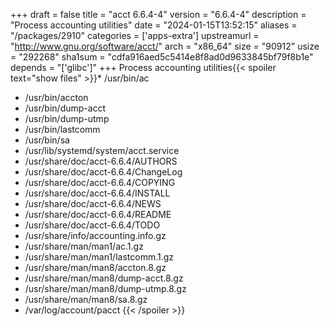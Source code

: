 +++
draft = false
title = "acct 6.6.4-4"
version = "6.6.4-4"
description = "Process accounting utilities"
date = "2024-01-15T13:52:15"
aliases = "/packages/2910"
categories = ['apps-extra']
upstreamurl = "http://www.gnu.org/software/acct/"
arch = "x86_64"
size = "90912"
usize = "292268"
sha1sum = "cdfa916aed5c5414e8f8ad0d9633845bf79f8b1e"
depends = "['glibc']"
+++
Process accounting utilities{{< spoiler text="show files" >}}* /usr/bin/ac
* /usr/bin/accton
* /usr/bin/dump-acct
* /usr/bin/dump-utmp
* /usr/bin/lastcomm
* /usr/bin/sa
* /usr/lib/systemd/system/acct.service
* /usr/share/doc/acct-6.6.4/AUTHORS
* /usr/share/doc/acct-6.6.4/ChangeLog
* /usr/share/doc/acct-6.6.4/COPYING
* /usr/share/doc/acct-6.6.4/INSTALL
* /usr/share/doc/acct-6.6.4/NEWS
* /usr/share/doc/acct-6.6.4/README
* /usr/share/doc/acct-6.6.4/TODO
* /usr/share/info/accounting.info.gz
* /usr/share/man/man1/ac.1.gz
* /usr/share/man/man1/lastcomm.1.gz
* /usr/share/man/man8/accton.8.gz
* /usr/share/man/man8/dump-acct.8.gz
* /usr/share/man/man8/dump-utmp.8.gz
* /usr/share/man/man8/sa.8.gz
* /var/log/account/pacct
{{< /spoiler >}}
